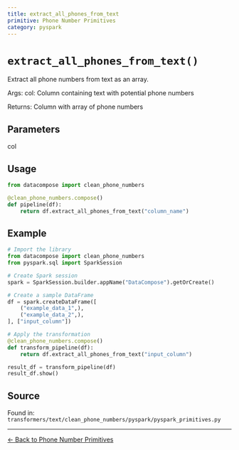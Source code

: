 ```yaml
---
title: extract_all_phones_from_text
primitive: Phone Number Primitives
category: pyspark
---
```


# `extract_all_phones_from_text()`

Extract all phone numbers from text as an array.

Args:
    col: Column containing text with potential phone numbers
    
Returns:
    Column with array of phone numbers

## Parameters

col

## Usage

```python
from datacompose import clean_phone_numbers

@clean_phone_numbers.compose()
def pipeline(df):
    return df.extract_all_phones_from_text("column_name")
```

## Example

```python
# Import the library
from datacompose import clean_phone_numbers
from pyspark.sql import SparkSession

# Create Spark session
spark = SparkSession.builder.appName("DataCompose").getOrCreate()

# Create a sample DataFrame
df = spark.createDataFrame([
    ("example_data_1",),
    ("example_data_2",),
], ["input_column"])

# Apply the transformation
@clean_phone_numbers.compose()
def transform_pipeline(df):
    return df.extract_all_phones_from_text("input_column")

result_df = transform_pipeline(df)
result_df.show()
```

## Source

Found in: `transformers/text/clean_phone_numbers/pyspark/pyspark_primitives.py`

---
[← Back to Phone Number Primitives](/primitives/phone-numbers)

